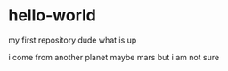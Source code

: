 # hello-world
my first repository dude
what is up

i come from another planet
maybe mars but i am not sure
